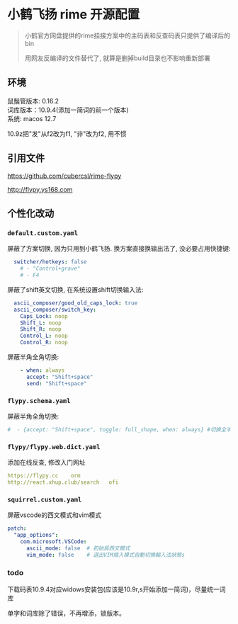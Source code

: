 # 小鹤飞扬 rime 开源配置

> 小鹤官方网盘提供的rime挂接方案中的主码表和反查码表只提供了编译后的bin
> 
> 用网友反编译的文件替代了, 就算是删掉build目录也不影响重新部署

## 环境

鼠鬚管版本: 0.16.2  
词库版本：10.9.4(添加一简词的前一个版本)  
系统: macos 12.7  

10.9z把"发"从f2改为f1, "非"改为f2, 用不惯

## 引用文件

https://github.com/cubercsl/rime-flypy

http://flypy.ys168.com

## 个性化改动

### `default.custom.yaml`

屏蔽了方案切换, 因为只用到小鹤飞扬. 换方案直接换输出法了, 没必要占用快捷键: 

```yml
  switcher/hotkeys: false
    # - "Control+grave"
    # - F4
```

屏蔽了shift英文切换, 在系统设置shift切换输入法:

```yml
  ascii_composer/good_old_caps_lock: true
  ascii_composer/switch_key:
    Caps_Lock: noop
    Shift_L: noop
    Shift_R: noop
    Control_L: noop
    Control_R: noop
```

屏蔽半角全角切换: 

```yml
    - when: always
      accept: "Shift+space"
      send: "Shift+space"
```

### `flypy.schema.yaml`

屏蔽半角全角切换:

```yaml
#  - {accept: "Shift+space", toggle: full_shape, when: always} #切换全半角
```

### `flypy/flypy.web.dict.yaml`

添加在线反查, 修改入门网址

```yml
https://flypy.cc	orm
http://react.xhup.club/search	ofi
```

### `squirrel.custom.yaml`

屏蔽vscode的西文模式和vim模式

```yaml
patch:
  "app_options":
    com.microsoft.VSCode:
      ascii_mode: false  # 初始爲西文模式
      vim_mode: false    # 退出VIM插入模式自動切換輸入法狀態s
```

### todo

下载码表10.9.4对应widows安装包(应该是10.9r,s开始添加一简词)，尽量统一词库

单字和词库除了错误，不再增添，锁版本。